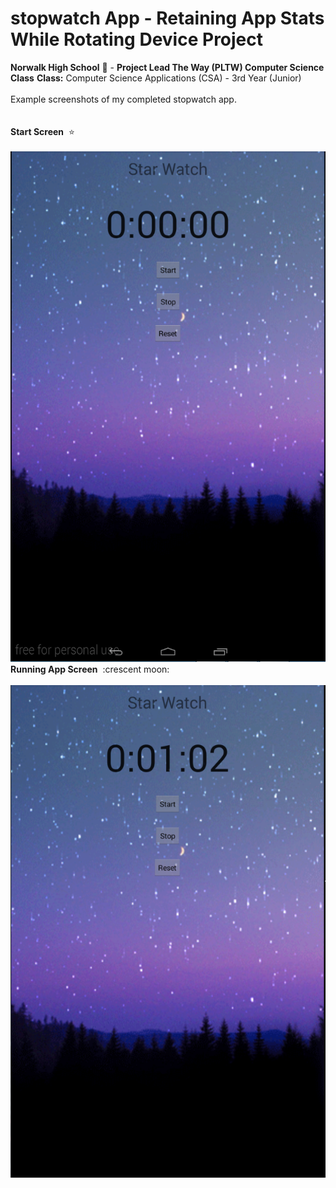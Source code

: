 # stopwatch App - Retaining App Stats While Rotating Device Project<br> 
<b>Norwalk High School</b> :school: - <b>Project Lead The Way (PLTW) Computer Science Class</b><bbr> 
<b>Class:</b> Computer Science Applications (CSA) - 3rd Year (Junior)<br> 
<br>Example screenshots of my completed stopwatch app.</br><br><br> 
<b>Start Screen</b>&nbsp;&nbsp;:star:<br><br> 
![Alt text](https://github.com/Princessbvbbles/stopwatch/blob/master/Nethmi/Capture.PNG "Stopwatch Start Screen") 
<b>Running App Screen</b>&nbsp;&nbsp;:crescent moon:<br><br> 
![Alt text](https://github.com/Princessbvbbles/stopwatch/blob/master/Nethmi/werwer.PNG "Stopwatch Running Screen") 
